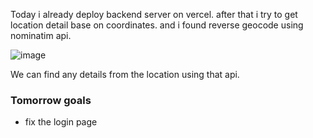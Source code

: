 Today i already deploy backend server on vercel. after that i try to get location detail base on coordinates. and i found reverse geocode using nominatim api.

![image](https://user-images.githubusercontent.com/85722211/210388228-5c9eff56-bd0d-41bd-aace-a808bb5bff4c.png)

We can find any details from the location using that api. 

### Tomorrow goals
* fix the login page 
